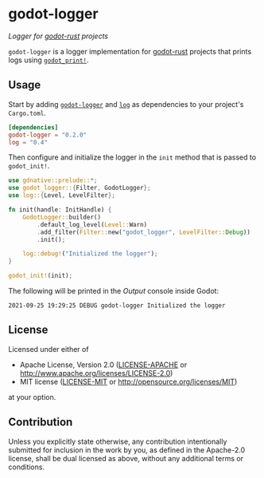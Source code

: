 # godot-logger

_Logger for [godot-rust] projects_

`godot-logger` is a logger implementation for [godot-rust] projects that prints
logs using [`godot_print!`].

## Usage

Start by adding [`godot-logger`] and [`log`] as dependencies to your project's
`Cargo.toml`.

```toml
[dependencies]
godot-logger = "0.2.0"
log = "0.4"
```

Then configure and initialize the logger in the `init` method that is passed to
`godot_init!`.

```rust
use gdnative::prelude::*;
use godot_logger::{Filter, GodotLogger};
use log::{Level, LevelFilter};

fn init(handle: InitHandle) {
    GodotLogger::builder()
        .default_log_level(Level::Warn)
        .add_filter(Filter::new("godot_logger", LevelFilter::Debug))
        .init();

    log::debug!("Initialized the logger");
}

godot_init!(init);
```

The following will be printed in the _Output_ console inside Godot:

```text
2021-09-25 19:29:25 DEBUG godot-logger Initialized the logger
```

## License

Licensed under either of

- Apache License, Version 2.0 ([LICENSE-APACHE](LICENSE-APACHE) or <http://www.apache.org/licenses/LICENSE-2.0>)
- MIT license ([LICENSE-MIT](LICENSE-MIT) or <http://opensource.org/licenses/MIT>)

at your option.

## Contribution

Unless you explicitly state otherwise, any contribution intentionally submitted
for inclusion in the work by you, as defined in the Apache-2.0 license, shall be
dual licensed as above, without any additional terms or conditions.

[`godot-logger`]: https://crates.io/crates/godot-logger
[`godot_print!`]: https://docs.rs/gdnative/latest/gdnative/macro.godot_print.html
[godot-rust]: https://godot-rust.github.io
[`log`]: https://crates.io/crates/log
